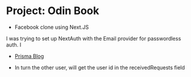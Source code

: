 # Project: Odin Book

- Facebook clone using Next.JS

I was trying to set up NextAuth with the Email provider for passwordless auth. I

- [Prisma Blog](https://www.prisma.io/blog/backend-prisma-typescript-orm-with-postgresql-data-modeling-tsjs1ps7kip1)

- In turn the other user, will get the user id in the receivedRequests field
